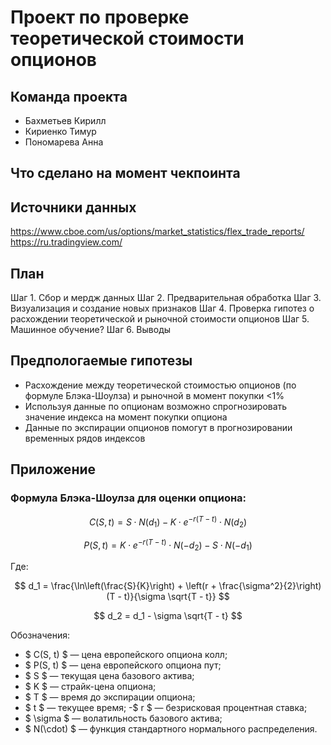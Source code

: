 # Проект по проверке теоретической стоимости опционов

## Команда проекта
* Бахметьев Кирилл
* Кириенко Тимур
* Пономарева Анна

## Что сделано на момент чекпоинта

## Источники данных
https://www.cboe.com/us/options/market_statistics/flex_trade_reports/ \
https://ru.tradingview.com/

## План
Шаг 1. Сбор и мердж данных
Шаг 2. Предварительная обработка
Шаг 3. Визуализация и создание новых признаков
Шаг 4. Проверка гипотез о расхождении теоретической и рыночной стоимости опционов
Шаг 5. Машинное обучение?
Шаг 6. Выводы

## Предпологаемые гипотезы
* Расхождение между теоретической стоимостью опционов (по формуле Блэка-Шоулза) и рыночной в момент покупки <1%
* Используя данные по опционам возможно спрогнозировать значение индекса на момент покупки опциона
* Данные по экспирации опционов помогут в прогнозировании временных рядов индексов


## Приложение
### Формула Блэка-Шоулза для оценки опциона:

$$
C(S, t) = S \cdot N(d_1) - K \cdot e^{-r(T - t)} \cdot N(d_2)
$$

$$
P(S, t) = K \cdot e^{-r(T - t)} \cdot N(-d_2) - S \cdot N(-d_1)
$$

Где:

$$
d_1 = \frac{\ln\left(\frac{S}{K}\right) + \left(r + \frac{\sigma^2}{2}\right)(T - t)}{\sigma \sqrt{T - t}}
$$

$$
d_2 = d_1 - \sigma \sqrt{T - t}
$$

Обозначения:
- $ C(S, t) $ — цена европейского опциона колл;
- $ P(S, t) $ — цена европейского опциона пут;
- $ S $ — текущая цена базового актива;
- $ K $ — страйк-цена опциона;
- $ T $ — время до экспирации опциона;
- $ t $ — текущее время;
-$ r $ — безрисковая процентная ставка;
- $ \sigma $ — волатильность базового актива;
- $ N(\cdot) $ — функция стандартного нормального распределения.


